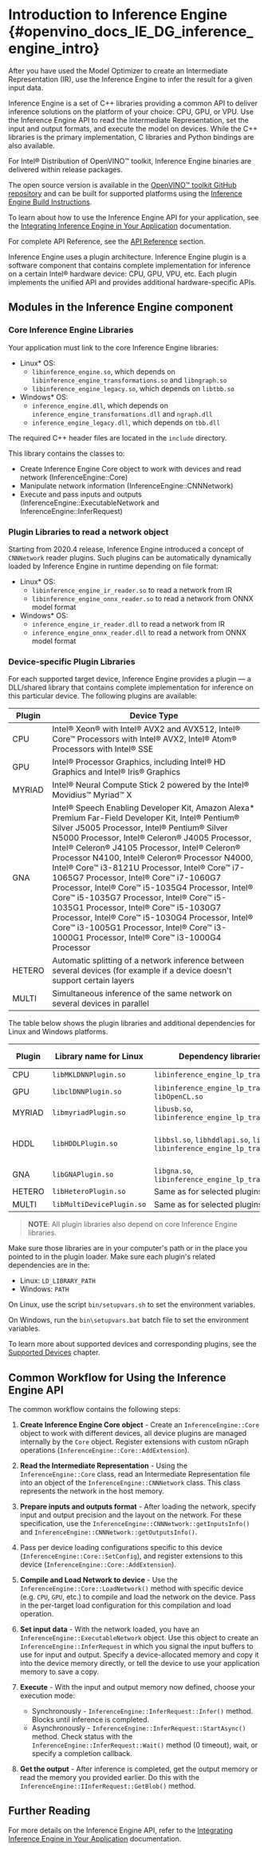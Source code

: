 Introduction to Inference Engine {#openvino_docs_IE_DG_inference_engine_intro}
================================

After you have used the Model Optimizer to create an Intermediate Representation (IR), use the Inference Engine to infer the result for a given input data.

Inference Engine is a set of C++ libraries providing a common API to deliver inference solutions on the platform of your choice: CPU, GPU, or VPU. Use the Inference Engine API to read the Intermediate Representation, set the input and output formats, and execute the model on devices. While the C++ libraries is the primary implementation, C libraries and Python bindings are also available.

For Intel® Distribution of OpenVINO™ toolkit, Inference Engine binaries are delivered within release packages. 

The open source version is available in the [OpenVINO™ toolkit GitHub repository](https://github.com/openvinotoolkit/openvino) and can be built for supported platforms using the <a href="https://github.com/openvinotoolkit/openvino/wiki/BuildingCode">Inference Engine Build Instructions</a>.    

To learn about how to use the Inference Engine API for your application, see the [Integrating Inference Engine in Your Application](Integrate_with_customer_application_new_API.md) documentation.

For complete API Reference, see the [API Reference](usergroup29.html) section.

Inference Engine uses a plugin architecture. Inference Engine plugin is a software component that contains complete implementation for inference on a certain Intel&reg; hardware device: CPU, GPU, VPU, etc. Each plugin implements the unified API and provides additional hardware-specific APIs.

Modules in the Inference Engine component
---------------------------------------

### Core Inference Engine Libraries ###

Your application must link to the core Inference Engine libraries:
* Linux* OS:
    - `libinference_engine.so`, which depends on `libinference_engine_transformations.so` and `libngraph.so`
    - `libinference_engine_legacy.so`, which depends on `libtbb.so`
* Windows* OS:
    - `inference_engine.dll`, which depends on `inference_engine_transformations.dll` and `ngraph.dll`
    - `inference_engine_legacy.dll`, which depends on `tbb.dll`

The required C++ header files are located in the `include` directory.

This library contains the classes to:
* Create Inference Engine Core object to work with devices and read network (InferenceEngine::Core)
* Manipulate network information (InferenceEngine::CNNNetwork)
* Execute and pass inputs and outputs (InferenceEngine::ExecutableNetwork and InferenceEngine::InferRequest)

### Plugin Libraries to read a network object ###

Starting from 2020.4 release, Inference Engine introduced a concept of `CNNNetwork` reader plugins. Such plugins can be automatically dynamically loaded by Inference Engine in runtime depending on file format:
* Linux* OS:
    - `libinference_engine_ir_reader.so` to read a network from IR
    - `libinference_engine_onnx_reader.so` to read a network from ONNX model format
* Windows* OS:
    - `inference_engine_ir_reader.dll` to read a network from IR
    - `inference_engine_onnx_reader.dll` to read a network from ONNX model format

### Device-specific Plugin Libraries ###

For each supported target device, Inference Engine provides a plugin — a DLL/shared library that contains complete implementation for inference on this particular device. The following plugins are available:

| Plugin   | Device Type   |
| ------------- | ------------- |
|CPU|	Intel® Xeon® with Intel® AVX2 and AVX512, Intel® Core™ Processors with Intel® AVX2, Intel® Atom® Processors with Intel® SSE |
|GPU| Intel® Processor Graphics, including Intel® HD Graphics and Intel® Iris® Graphics
|MYRIAD|	Intel® Neural Compute Stick 2 powered by the Intel® Movidius™ Myriad™ X|
|GNA|	Intel&reg; Speech Enabling Developer Kit, Amazon Alexa* Premium Far-Field Developer Kit, Intel&reg; Pentium&reg; Silver J5005 Processor, Intel&reg; Pentium&reg; Silver N5000 Processor, Intel&reg; Celeron&reg; J4005 Processor, Intel&reg; Celeron&reg; J4105 Processor, Intel&reg; Celeron&reg; Processor N4100, Intel&reg; Celeron&reg; Processor N4000, Intel&reg; Core&trade; i3-8121U Processor, Intel&reg; Core&trade; i7-1065G7 Processor, Intel&reg; Core&trade; i7-1060G7 Processor, Intel&reg; Core&trade; i5-1035G4 Processor, Intel&reg; Core&trade; i5-1035G7 Processor, Intel&reg; Core&trade; i5-1035G1 Processor, Intel&reg; Core&trade; i5-1030G7 Processor, Intel&reg; Core&trade; i5-1030G4 Processor, Intel&reg; Core&trade; i3-1005G1 Processor, Intel&reg; Core&trade; i3-1000G1 Processor, Intel&reg; Core&trade; i3-1000G4 Processor
|HETERO|Automatic splitting of a network inference between several devices (for example if a device doesn't support certain layers|
|MULTI| Simultaneous inference of the same network on several devices in parallel|

The table below shows the plugin libraries and additional dependencies for Linux and Windows platforms.

| Plugin | Library name for Linux | Dependency libraries for Linux                  | Library name for Windows | Dependency libraries for Windows                                                                       |
|--------|------------------------|-------------------------------------------------|--------------------------|--------------------------------------------------------------------------------------------------------|
| CPU    | `libMKLDNNPlugin.so`   | `libinference_engine_lp_transformations.so` | `MKLDNNPlugin.dll`       | `inference_engine_lp_transformations.dll`    |
| GPU    | `libclDNNPlugin.so`    | `libinference_engine_lp_transformations.so`, `libOpenCL.so`                                  | `clDNNPlugin.dll`        | `OpenCL.dll`, `inference_engine_lp_transformations.dll`                                                                                           |
| MYRIAD | `libmyriadPlugin.so`   | `libusb.so`, `libinference_engine_lp_transformations.so`                                 | `myriadPlugin.dll`       | `usb.dll`, `inference_engine_lp_transformations.dll`                                                                                        |
| HDDL   | `libHDDLPlugin.so`     | `libbsl.so`, `libhddlapi.so`, `libmvnc-hddl.so`, `libinference_engine_lp_transformations.so`| `HDDLPlugin.dll`         | `bsl.dll`, `hddlapi.dll`, `json-c.dll`, `libcrypto-1_1-x64.dll`, `libssl-1_1-x64.dll`, `mvnc-hddl.dll`, `inference_engine_lp_transformations.dll` |
| GNA    | `libGNAPlugin.so`      | `libgna.so`, `libinference_engine_lp_transformations.so`                                 | `GNAPlugin.dll`          | `gna.dll`, `inference_engine_lp_transformations.dll`                                                                                              |
| HETERO | `libHeteroPlugin.so`   | Same as for selected plugins                    | `HeteroPlugin.dll`       | Same as for selected plugins                                                                           |
| MULTI  | `libMultiDevicePlugin.so`   | Same as for selected plugins               | `MultiDevicePlugin.dll`  | Same as for selected plugins                                                                           |

> **NOTE**: All plugin libraries also depend on core Inference Engine libraries.

Make sure those libraries are in your computer's path or in the place you pointed to in the plugin loader. Make sure each plugin's related dependencies are in the:

* Linux: `LD_LIBRARY_PATH`
* Windows: `PATH`

On Linux, use the script `bin/setupvars.sh` to set the environment variables.

On Windows, run the `bin\setupvars.bat` batch file to set the environment variables.

To learn more about supported devices and corresponding plugins, see the [Supported Devices](supported_plugins/Supported_Devices.md) chapter.

Common Workflow for Using the Inference Engine API
---------------------------
The common workflow contains the following steps:

1. **Create Inference Engine Core object** - Create an `InferenceEngine::Core` object to work with different devices, all device plugins are managed internally by the `Core` object. Register extensions with custom nGraph operations (`InferenceEngine::Core::AddExtension`).

2. **Read the Intermediate Representation** - Using the `InferenceEngine::Core` class, read an Intermediate Representation file into an object of the `InferenceEngine::CNNNetwork` class. This class represents the network in the host memory.

3. **Prepare inputs and outputs format** - After loading the network, specify input and output precision and the layout on the network. For these specification, use the `InferenceEngine::CNNNetwork::getInputsInfo()` and `InferenceEngine::CNNNetwork::getOutputsInfo()`.

4. Pass per device loading configurations specific to this device (`InferenceEngine::Core::SetConfig`), and register extensions to this device (`InferenceEngine::Core::AddExtension`).

4. **Compile and Load Network to device** - Use the `InferenceEngine::Core::LoadNetwork()` method with specific device (e.g. `CPU`, `GPU`, etc.) to compile and load the network on the device. Pass in the per-target load configuration for this compilation and load operation.

5. **Set input data** - With the network loaded, you have an `InferenceEngine::ExecutableNetwork` object. Use this object to create an `InferenceEngine::InferRequest` in which you signal the input buffers to use for input and output. Specify a device-allocated memory and copy it into the device memory directly, or tell the device to use your application memory to save a copy.

6. **Execute** - With the input and output memory now defined, choose your execution mode:

    * Synchronously - `InferenceEngine::InferRequest::Infer()` method. Blocks until inference is completed.
    * Asynchronously - `InferenceEngine::InferRequest::StartAsync()` method. Check status with the `InferenceEngine::InferRequest::Wait()` method (0 timeout), wait, or specify a completion callback.

7. **Get the output** - After inference is completed, get the output memory or read the memory you provided earlier. Do this with the `InferenceEngine::IInferRequest::GetBlob()` method.


Further Reading
---------------

For more details on the Inference Engine API, refer to the [Integrating Inference Engine in Your Application](Integrate_with_customer_application_new_API.md) documentation.

